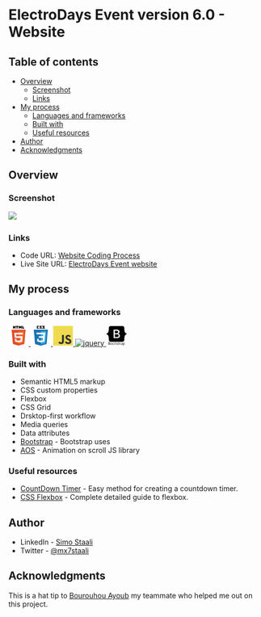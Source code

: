 # ElectroDays Event version 6.0 - Website

## Table of contents

- [Overview](#overview)
  - [Screenshot](#screenshot)
  - [Links](#links)
- [My process](#my-process)
  - [Languages and frameworks](#languages-and-frameworks)
  - [Built with](#built-with)
  - [Useful resources](#useful-resources)
- [Author](#author)
- [Acknowledgments](#acknowledgments)

## Overview

### Screenshot

![](/assets-pictures/website-screenshot.png)

### Links

- Code URL: [Website Coding Process](https://github.com/Simow03/ED-Event-6.0-Website)
- Live Site URL: [ElectroDays Event website](https://electrodays.netlify.app/)

## My process

### Languages and frameworks

<a href="https://www.w3.org/html/" target="_blank" rel="noreferrer"> <img src="https://raw.githubusercontent.com/devicons/devicon/master/icons/html5/html5-original-wordmark.svg" alt="html5" width="40" height="40"/> </a>
<a href="https://www.w3schools.com/css/" target="_blank" rel="noreferrer"> <img src="https://raw.githubusercontent.com/devicons/devicon/master/icons/css3/css3-original-wordmark.svg" alt="css3" width="40" height="40"/> </a>
<a href="https://developer.mozilla.org/en-US/docs/Web/JavaScript" target="_blank" rel="noreferrer"> <img src="https://raw.githubusercontent.com/devicons/devicon/master/icons/javascript/javascript-original.svg" alt="javascript" width="40" height="40"/> </a>
<a href="https://jquery.com/" target="_blank" rel="noreferrer"> <img src="https://www.vectorlogo.zone/logos/jquery/jquery-ar21.svg" alt="jquery" width="70" height="45"/>
<a href="https://getbootstrap.com" target="_blank" rel="noreferrer"> <img src="https://raw.githubusercontent.com/devicons/devicon/master/icons/bootstrap/bootstrap-plain-wordmark.svg" alt="bootstrap" width="40" height="40"/> </a>

### Built with

- Semantic HTML5 markup
- CSS custom properties
- Flexbox
- CSS Grid
- Drsktop-first workflow
- Media queries
- Data attributes
- [Bootstrap](https://maxcdn.bootstrapcdn.com/bootstrap/4.0.0/css/bootstrap.min.css) - Bootstrap uses
- [AOS](https://unpkg.com/aos@next/dist/aos.js) - Animation on scroll JS library

### Useful resources

- [CountDown Timer](https://www.w3schools.com/howto/howto_js_countdown.asp) - Easy method for creating a countdown timer.
- [CSS Flexbox](https://css-tricks.com/snippets/css/a-guide-to-flexbox/) - Complete detailed guide to flexbox.

## Author

- LinkedIn - [Simo Staali](https://www.linkedin.com/in/simo-staali-5b9429249/)
- Twitter - [@mx7staali](https://twitter.com/mx7staali)

## Acknowledgments

This is a hat tip to [Bourouhou Ayoub](https://www.linkedin.com/in/ayoub-bourouhou-975483216/) my teammate who helped me out on this project.
